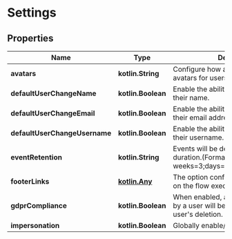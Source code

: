 
# Settings

## Properties
Name | Type | Description | Notes
------------ | ------------- | ------------- | -------------
**avatars** | **kotlin.String** | Configure how authentik should show avatars for users. |  [optional]
**defaultUserChangeName** | **kotlin.Boolean** | Enable the ability for users to change their name. |  [optional]
**defaultUserChangeEmail** | **kotlin.Boolean** | Enable the ability for users to change their email address. |  [optional]
**defaultUserChangeUsername** | **kotlin.Boolean** | Enable the ability for users to change their username. |  [optional]
**eventRetention** | **kotlin.String** | Events will be deleted after this duration.(Format: weeks&#x3D;3;days&#x3D;2;hours&#x3D;3,seconds&#x3D;2). |  [optional]
**footerLinks** | [**kotlin.Any**](.md) | The option configures the footer links on the flow executor pages. |  [optional]
**gdprCompliance** | **kotlin.Boolean** | When enabled, all the events caused by a user will be deleted upon the user&#39;s deletion. |  [optional]
**impersonation** | **kotlin.Boolean** | Globally enable/disable impersonation. |  [optional]



